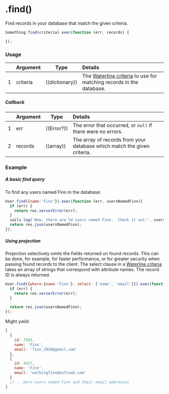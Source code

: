 # .find()

Find records in your database that match the given criteria.

```javascript
Something.find(criteria).exec(function (err, records) {

});
```

### Usage

|   |     Argument        | Type                                         | Details                            |
|---|:--------------------|----------------------------------------------|:-----------------------------------|
| 1 |    criteria         | ((dictionary))                               | The [Waterline criteria](https://github.com/balderdashy/waterline-docs/blob/master/queries/query-language.md) to use for matching records in the database.

##### Callback

|   |     Argument        | Type                | Details |
|---|:--------------------|---------------------|:---------------------------------------------------------------------------------|
| 1 |    err              | ((Error?))          | The error that occurred, or `null` if there were no errors.
| 2 |    records          | ((array))           | The array of records from your database which match the given criteria.


### Example

##### A basic find query

To find any users named Finn in the database:
```javascript
User.find({name:'Finn'}).exec(function (err, usersNamedFinn){
  if (err) {
    return res.serverError(err);
  }
  sails.log('Wow, there are %d users named Finn.  Check it out:', usersNamedFinn.length, usersNamedFinn);
  return res.json(usersNamedFinn);
});
```


##### Using projection

Projection selectively omits the fields returned on found records. This can be done, for example, for faster performance, or for greater security when passing found records to the client. The select clause in a [Waterline criteria](http://sailsjs.com/documentation/concepts/models-and-orm/query-language) takes an array of strings that correspond with attribute names. The record ID is always returned.
```javascript
User.find({where:{name:'Finn'}, select: ['name', 'email']}).exec(function (err, usersNamedFinn){
  if (err) {
    return res.serverError(err);
  }

  return res.json(usersNamedFinn);
});
```


Might yield:

```javascript
[
  {
    id: 7392,
    name: 'Finn',
    email: 'finn_2016@gmail.com'
  },
  {
    id: 4427,
    name: 'Finn',
    email: 'walkingfinn@outlook.com'
  }
  // ...more users named Finn and their email addresses
]
```


<docmeta name="importance" value="10">
<docmeta name="displayName" value=".find()">
<docmeta name="pageType" value="method">
